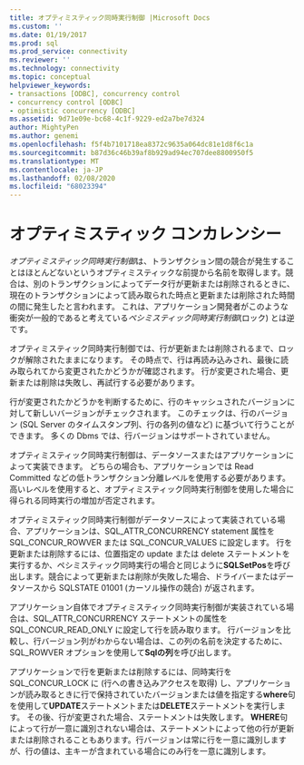 ```yaml
---
title: オプティミスティック同時実行制御 |Microsoft Docs
ms.custom: ''
ms.date: 01/19/2017
ms.prod: sql
ms.prod_service: connectivity
ms.reviewer: ''
ms.technology: connectivity
ms.topic: conceptual
helpviewer_keywords:
- transactions [ODBC], concurrency control
- concurrency control [ODBC]
- optimistic concurrency [ODBC]
ms.assetid: 9d71e09e-bc68-4c1f-9229-ed2a7be7d324
author: MightyPen
ms.author: genemi
ms.openlocfilehash: f5f4b7101718ea8372c9635a064dc81e1d8f6c1a
ms.sourcegitcommit: b87d36c46b39af8b929ad94ec707dee8800950f5
ms.translationtype: MT
ms.contentlocale: ja-JP
ms.lasthandoff: 02/08/2020
ms.locfileid: "68023394"
---
```

# <a name="optimistic-concurrency"></a>オプティミスティック コンカレンシー
*オプティミスティック同時実行制御*は、トランザクション間の競合が発生することはほとんどないというオプティミスティックな前提から名前を取得します。競合は、別のトランザクションによってデータ行が更新または削除されるときに、現在のトランザクションによって読み取られた時点と更新または削除された時間の間に発生したと言われます。 これは、アプリケーション開発者がこのような衝突が一般的であると考えている*ペシミスティック同時実行制御*(ロック) とは逆です。  
  
 オプティミスティック同時実行制御では、行が更新または削除されるまで、ロックが解除されたままになります。 その時点で、行は再読み込みされ、最後に読み取られてから変更されたかどうかが確認されます。 行が変更された場合、更新または削除は失敗し、再試行する必要があります。  
  
 行が変更されたかどうかを判断するために、行のキャッシュされたバージョンに対して新しいバージョンがチェックされます。 このチェックは、行のバージョン (SQL Server のタイムスタンプ列、行の各列の値など) に基づいて行うことができます。 多くの Dbms では、行バージョンはサポートされていません。  
  
 オプティミスティック同時実行制御は、データソースまたはアプリケーションによって実装できます。 どちらの場合も、アプリケーションでは Read Committed などの低トランザクション分離レベルを使用する必要があります。高いレベルを使用すると、オプティミスティック同時実行制御を使用した場合に得られる同時実行の増加が否定されます。  
  
 オプティミスティック同時実行制御がデータソースによって実装されている場合、アプリケーションは、SQL_ATTR_CONCURRENCY statement 属性を SQL_CONCUR_ROWVER または SQL_CONCUR_VALUES に設定します。 行を更新または削除するには、位置指定の update または delete ステートメントを実行するか、ペシミスティック同時実行の場合と同じように**SQLSetPos**を呼び出します。競合によって更新または削除が失敗した場合、ドライバーまたはデータソースから SQLSTATE 01001 (カーソル操作の競合) が返されます。  
  
 アプリケーション自体でオプティミスティック同時実行制御が実装されている場合は、SQL_ATTR_CONCURRENCY ステートメントの属性を SQL_CONCUR_READ_ONLY に設定して行を読み取ります。 行バージョンを比較し、行バージョン列がわからない場合は、この列の名前を決定するために、SQL_ROWVER オプションを使用して**Sqlの列**を呼び出します。  
  
 アプリケーションで行を更新または削除するには、同時実行を SQL_CONCUR_LOCK に (行への書き込みアクセスを取得) し、アプリケーションが読み取るときに行で保持されていたバージョンまたは値を指定する**where**句を使用して**UPDATE**ステートメントまたは**DELETE**ステートメントを実行します。 その後、行が変更された場合、ステートメントは失敗します。 **WHERE**句によって行が一意に識別されない場合は、ステートメントによって他の行が更新または削除されることもあります。行バージョンは常に行を一意に識別しますが、行の値は、主キーが含まれている場合にのみ行を一意に識別します。
